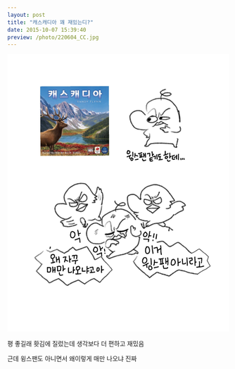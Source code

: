 ```yaml
---
layout: post
title: "캐스캐디아 꽤 재밌는디?"
date: 2015-10-07 15:39:40
preview: /photo/220604_CC.jpg
---
```


<img src="/photo/220604_CC.jpg" width="1000">

평 좋길래 홧김에 질렀는데 생각보다 더 편하고 재밌음

근데 윙스팬도 아니면서 왜이렇게 매만 나오냐 진짜
